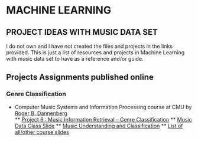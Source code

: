 # MACHINE LEARNING 
## PROJECT IDEAS WITH MUSIC DATA SET
I do not own and I have not created the files and projects in the links provided. This is just a list of resources and projects in Machine Learning with music data set to have as a reference and/or guide.

## Projects Assignments published online
### Genre Classification
* Computer Music Systems and Information Processing course at CMU by [Roger B. Dannenberg](http://www.cs.cmu.edu/~rbd/)  
** [Project 6 : Music	Information	Retrieval	– Genre	Classification](https://www.cs.cmu.edu/~music/cmsip/projects/p6.pdf)
** [Music Data Class Slide](https://www.cs.cmu.edu/~music/cmsip/slides/11-music-data.pdf)
** [Music Understanding and Classification](https://www.cs.cmu.edu/~music/cmsip/slides/14-classifiers.pdf)
** [List of all/other course slides](https://www.cs.cmu.edu/~music/cmsip/slides/)


